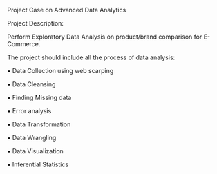 Project Case on Advanced Data Analytics

Project Description:

Perform Exploratory Data Analysis on product/brand comparison for E-Commerce.

The project should include all the process of data analysis:

• Data Collection using web scarping

• Data Cleansing

• Finding Missing data

• Error analysis

• Data Transformation

• Data Wrangling

• Data Visualization

• Inferential Statistics 
